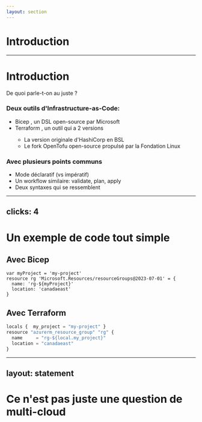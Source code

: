 ```yaml
---
layout: section
---
```


# Introduction

---

# Introduction
De quoi parle-t-on au juste ? <twemoji-thinking-face />

<v-click>

### Deux outils d'Infrastructure-as-Code:

</v-click>
<v-clicks depth="2">

- Bicep <twemoji-mechanical-arm />, un DSL open-source par Microsoft
- Terraform <logos-terraform-icon />, un outil qui a 2 versions
  - La version originale d'HashiCorp en BSL
  - Le fork OpenTofu open-source propulsé par la Fondation Linux

</v-clicks>

<v-click>

### Avec plusieurs points communs
* Mode déclaratif (vs impératif)
* Un workflow similaire: validate, plan, apply
* Deux syntaxes qui se ressemblent

</v-click>

---
clicks: 4
---

# Un exemple de code tout simple

## Avec Bicep <twemoji-mechanical-arm />

```bicep {all|1|2|3-4|all} {at:0}
var myProject = 'my-project'
resource rg 'Microsoft.Resources/resourceGroups@2023-07-01' = {
  name: 'rg-${myProject}'
  location: 'canadaeast'
}
```

## Avec Terraform <logos-terraform-icon />

```ts {all|1|2|3-4|all} {at:0}
locals {  my_project = "my-project" }
resource "azurerm_resource_group" "rg" {
  name     = "rg-${local.my_project}"
  location = "canadaeast"
}
```

---
layout: statement
---

# Ce n'est pas juste une question de multi-cloud <twemoji-winking-face />

<!-- 
- What are Bicep & Terraform (IaC, Imperative, ...)
- The similarities (syntax lookalike, commands, ...)
-->

